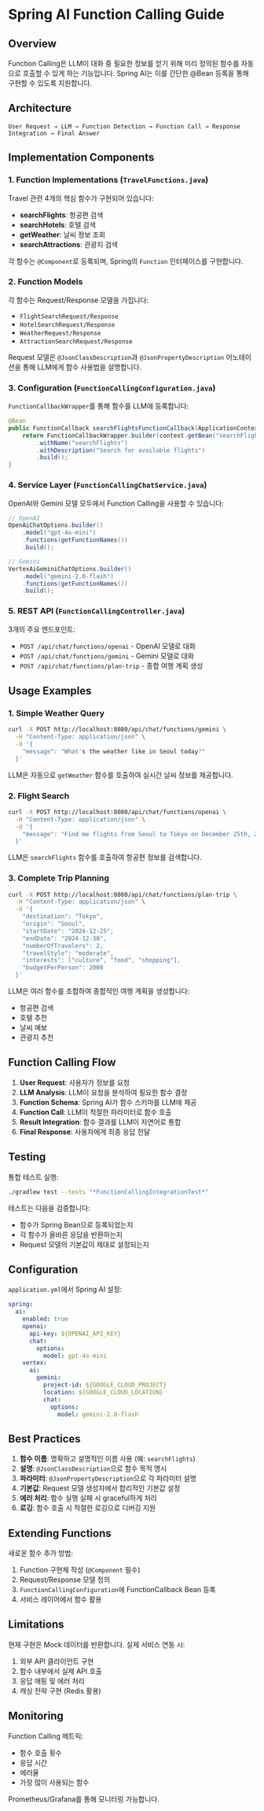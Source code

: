 # Spring AI Function Calling Guide

## Overview

Function Calling은 LLM이 대화 중 필요한 정보를 얻기 위해 미리 정의된 함수를 자동으로 호출할 수 있게 하는 기능입니다. Spring AI는 이를 간단한 @Bean 등록을 통해 구현할 수 있도록 지원합니다.

## Architecture

```
User Request → LLM → Function Detection → Function Call → Response Integration → Final Answer
```

## Implementation Components

### 1. Function Implementations (`TravelFunctions.java`)

Travel 관련 4개의 핵심 함수가 구현되어 있습니다:

- **searchFlights**: 항공편 검색
- **searchHotels**: 호텔 검색  
- **getWeather**: 날씨 정보 조회
- **searchAttractions**: 관광지 검색

각 함수는 `@Component`로 등록되며, Spring의 `Function` 인터페이스를 구현합니다.

### 2. Function Models

각 함수는 Request/Response 모델을 가집니다:

- `FlightSearchRequest/Response`
- `HotelSearchRequest/Response`
- `WeatherRequest/Response`
- `AttractionSearchRequest/Response`

Request 모델은 `@JsonClassDescription`과 `@JsonPropertyDescription` 어노테이션을 통해 LLM에게 함수 사용법을 설명합니다.

### 3. Configuration (`FunctionCallingConfiguration.java`)

`FunctionCallbackWrapper`를 통해 함수를 LLM에 등록합니다:

```java
@Bean
public FunctionCallback searchFlightsFunctionCallback(ApplicationContext context) {
    return FunctionCallbackWrapper.builder(context.getBean("searchFlights", Function.class))
        .withName("searchFlights")
        .withDescription("Search for available flights")
        .build();
}
```

### 4. Service Layer (`FunctionCallingChatService.java`)

OpenAI와 Gemini 모델 모두에서 Function Calling을 사용할 수 있습니다:

```java
// OpenAI
OpenAiChatOptions.builder()
    .model("gpt-4o-mini")
    .functions(getFunctionNames())
    .build();

// Gemini
VertexAiGeminiChatOptions.builder()
    .model("gemini-2.0-flash")
    .functions(getFunctionNames())
    .build();
```

### 5. REST API (`FunctionCallingController.java`)

3개의 주요 엔드포인트:

- `POST /api/chat/functions/openai` - OpenAI 모델로 대화
- `POST /api/chat/functions/gemini` - Gemini 모델로 대화
- `POST /api/chat/functions/plan-trip` - 종합 여행 계획 생성

## Usage Examples

### 1. Simple Weather Query

```bash
curl -X POST http://localhost:8080/api/chat/functions/gemini \
  -H "Content-Type: application/json" \
  -d '{
    "message": "What's the weather like in Seoul today?"
  }'
```

LLM은 자동으로 `getWeather` 함수를 호출하여 실시간 날씨 정보를 제공합니다.

### 2. Flight Search

```bash
curl -X POST http://localhost:8080/api/chat/functions/openai \
  -H "Content-Type: application/json" \
  -d '{
    "message": "Find me flights from Seoul to Tokyo on December 25th, 2024"
  }'
```

LLM은 `searchFlights` 함수를 호출하여 항공편 정보를 검색합니다.

### 3. Complete Trip Planning

```bash
curl -X POST http://localhost:8080/api/chat/functions/plan-trip \
  -H "Content-Type: application/json" \
  -d '{
    "destination": "Tokyo",
    "origin": "Seoul",
    "startDate": "2024-12-25",
    "endDate": "2024-12-30",
    "numberOfTravelers": 2,
    "travelStyle": "moderate",
    "interests": ["culture", "food", "shopping"],
    "budgetPerPerson": 2000
  }'
```

LLM은 여러 함수를 조합하여 종합적인 여행 계획을 생성합니다:
- 항공편 검색
- 호텔 추천
- 날씨 예보
- 관광지 추천

## Function Calling Flow

1. **User Request**: 사용자가 정보를 요청
2. **LLM Analysis**: LLM이 요청을 분석하여 필요한 함수 결정
3. **Function Schema**: Spring AI가 함수 스키마를 LLM에 제공
4. **Function Call**: LLM이 적절한 파라미터로 함수 호출
5. **Result Integration**: 함수 결과를 LLM이 자연어로 통합
6. **Final Response**: 사용자에게 최종 응답 전달

## Testing

통합 테스트 실행:

```bash
./gradlew test --tests "*FunctionCallingIntegrationTest*"
```

테스트는 다음을 검증합니다:
- 함수가 Spring Bean으로 등록되었는지
- 각 함수가 올바른 응답을 반환하는지
- Request 모델의 기본값이 제대로 설정되는지

## Configuration

`application.yml`에서 Spring AI 설정:

```yaml
spring:
  ai:
    enabled: true
    openai:
      api-key: ${OPENAI_API_KEY}
      chat:
        options:
          model: gpt-4o-mini
    vertex:
      ai:
        gemini:
          project-id: ${GOOGLE_CLOUD_PROJECT}
          location: ${GOOGLE_CLOUD_LOCATION}
          chat:
            options:
              model: gemini-2.0-flash
```

## Best Practices

1. **함수 이름**: 명확하고 설명적인 이름 사용 (예: `searchFlights`)
2. **설명**: `@JsonClassDescription`으로 함수 목적 명시
3. **파라미터**: `@JsonPropertyDescription`으로 각 파라미터 설명
4. **기본값**: Request 모델 생성자에서 합리적인 기본값 설정
5. **에러 처리**: 함수 실행 실패 시 graceful하게 처리
6. **로깅**: 함수 호출 시 적절한 로깅으로 디버깅 지원

## Extending Functions

새로운 함수 추가 방법:

1. Function 구현체 작성 (`@Component` 필수)
2. Request/Response 모델 정의
3. `FunctionCallingConfiguration`에 FunctionCallback Bean 등록
4. 서비스 레이어에서 함수 활용

## Limitations

현재 구현은 Mock 데이터를 반환합니다. 실제 서비스 연동 시:

1. 외부 API 클라이언트 구현
2. 함수 내부에서 실제 API 호출
3. 응답 매핑 및 에러 처리
4. 캐싱 전략 구현 (Redis 활용)

## Monitoring

Function Calling 메트릭:
- 함수 호출 횟수
- 응답 시간
- 에러율
- 가장 많이 사용되는 함수

Prometheus/Grafana를 통해 모니터링 가능합니다.